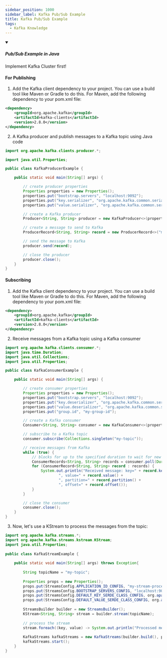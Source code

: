 ```yaml
---
sidebar_position: 1000
sidebar_label: Kafka Pub/Sub Example
title: Kafka Pub/Sub Example
tags:
  - Kafka Knowledge
---
```


<!-- https://brandfolder.com/workbench/extract-text-from-image -->
<!-- ![for root](/img/interviews/angular/forroot.png) -->

<details open>
<summary><h5>Pub/Sub Example in Java</h5></summary>

Implement Kafka Cluster first!

#### For Publishing

1. Add the Kafka client dependency to your project. You can use a build tool like Maven or Gradle to do this. For Maven, add the following dependency to your pom.xml file:

```xml
<dependency>
    <groupId>org.apache.kafka</groupId>
    <artifactId>kafka-clients</artifactId>
    <version>2.8.0</version>
</dependency>
```

2. A Kafka producer and publish messages to a Kafka topic using Java code
```java
import org.apache.kafka.clients.producer.*;

import java.util.Properties;

public class KafkaProducerExample {

    public static void main(String[] args) {

        // create producer properties
        Properties properties = new Properties();
        properties.put("bootstrap.servers", "localhost:9092");
        properties.put("key.serializer", "org.apache.kafka.common.serialization.StringSerializer");
        properties.put("value.serializer", "org.apache.kafka.common.serialization.StringSerializer");

        // create a Kafka producer
        Producer<String, String> producer = new KafkaProducer<>(properties);

        // create a message to send to Kafka
        ProducerRecord<String, String> record = new ProducerRecord<>("my-topic", "key", "value");

        // send the message to Kafka
        producer.send(record);

        // close the producer
        producer.close();
    }
}
```

#### Subscribing

1. Add the Kafka client dependency to your project. You can use a build tool like Maven or Gradle to do this. For Maven, add the following dependency to your pom.xml file:

```xml
<dependency>
    <groupId>org.apache.kafka</groupId>
    <artifactId>kafka-clients</artifactId>
    <version>2.8.0</version>
</dependency>
```

2. Receive messages from a Kafka topic using a Kafka consumer

```java
import org.apache.kafka.clients.consumer.*;
import java.time.Duration;
import java.util.Collections;
import java.util.Properties;

public class KafkaConsumerExample {

    public static void main(String[] args) {

        // create consumer properties
        Properties properties = new Properties();
        properties.put("bootstrap.servers", "localhost:9092");
        properties.put("key.deserializer", "org.apache.kafka.common.serialization.StringDeserializer");
        properties.put("value.deserializer", "org.apache.kafka.common.serialization.StringDeserializer");
        properties.put("group.id", "my-group-id");

        // create a Kafka consumer
        Consumer<String, String> consumer = new KafkaConsumer<>(properties);

        // subscribe to a Kafka topic
        consumer.subscribe(Collections.singleton("my-topic"));

        // receive messages from Kafka
        while (true) {
            // blocks for up to the specified duration to wait for new messages
            ConsumerRecords<String, String> records = consumer.poll(Duration.ofMillis(100));
            for (ConsumerRecord<String, String> record : records) {
                System.out.println("Received message: key=" + record.key() +
                        ", value=" + record.value() +
                        ", partition=" + record.partition() +
                        ", offset=" + record.offset());
            }
        }

        // close the consumer
        consumer.close();
    }
}

```

3. Now, let's use a KStream to process the messages from the topic:

```java
import org.apache.kafka.streams.*;
import org.apache.kafka.streams.kstream.KStream;
import java.util.Properties;
 
public class KafkaStreamExample {
 
    public static void main(String[] args) throws Exception{
 
        String topicName = "my-topic";
 
        Properties props = new Properties();
        props.put(StreamsConfig.APPLICATION_ID_CONFIG, "my-stream-processing");
        props.put(StreamsConfig.BOOTSTRAP_SERVERS_CONFIG, "localhost:9092");
        props.put(StreamsConfig.DEFAULT_KEY_SERDE_CLASS_CONFIG, org.apache.kafka.common.serialization.Serdes.StringSerde.class);
        props.put(StreamsConfig.DEFAULT_VALUE_SERDE_CLASS_CONFIG, org.apache.kafka.common.serialization.Serdes.StringSerde.class);
 
        StreamsBuilder builder = new StreamsBuilder();
        KStream<String, String> stream = builder.stream(topicName);
 
        // process the stream
        stream.foreach((key, value) -> System.out.println("Processed message: " + value));
          
        KafkaStreams kafkaStreams = new KafkaStreams(builder.build(), props);
        kafkaStreams.start();
    }
}

```

</details>
